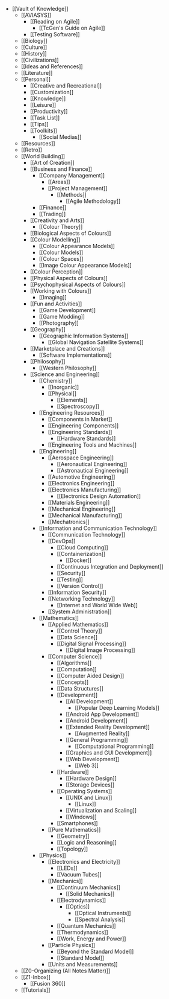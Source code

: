  - [[Vault of Knowledge]]
 	- [[AVIASYS]]
 		- [[Reading on Agile]]
 			- [[TcGen's Guide on Agile]]
 		- [[Testing Software]]
 	- [[Biology]]
 	- [[Culture]]
 	- [[History]]
 	- [[Civilizations]]
 	- [[Ideas and References]]
 	- [[Literature]]
 	- [[Personal]]
 		- [[Creative and Recreational]]
 		- [[Customization]]
 		- [[Knowledge]]
 		- [[Leisure]]
 		- [[Productivity]]
 		- [[Task List]]
 		- [[Tips]]
 		- [[Toolkits]]
 			- [[Social Medias]]
 	- [[Resources]]
 	- [[Retro]]
 	- [[World Building]]
 		- [[Art of Creation]]
 		- [[Business and Finance]]
 			- [[Company Management]]
 				- [[Areas]]
 				- [[Project Management]]
 					- [[Methods]]
 						- [[Agile Methodology]]
 			- [[Finance]]
 			- [[Trading]]
 		- [[Creativity and Arts]]
 			- [[Colour Theory]]
 		- [[Biological Aspects of Colours]]
 		- [[Colour Modelling]]
 			- [[Colour Appearance Models]]
 			- [[Colour Models]]
 			- [[Colour Spaces]]
 			- [[Image Colour Appearance Models]]
 		- [[Colour Perception]]
 		- [[Physical Aspects of Colours]]
 		- [[Psychophysical Aspects of Colours]]
 		- [[Working with Colours]]
 			- [[Imaging]]
 		- [[Fun and Activities]]
 			- [[Game Development]]
 			- [[Game Modding]]
 			- [[Photography]]
 		- [[Geography]]
 			- [[Geographic Information Systems]]
 				- [[Global Navigation Satellite Systems]]
 		- [[Marketplace and Creations]]
 			- [[Software Implementations]]
 		- [[Philosophy]]
 			- [[Western Philosophy]]
 		- [[Science and Engineering]]
 			- [[Chemistry]]
 				- [[Inorganic]]
 				- [[Physical]]
 					- [[Elements]]
 					- [[Spectroscopy]]
 			- [[Engineering Resources]]
 				- [[Components in Market]]
 				- [[Engineering Components]]
 				- [[Engineering Standards]]
 					- [[Hardware Standards]]
 				- [[Engineering Tools and Machines]]
 			- [[Engineering]]
 				- [[Aerospace Engineering]]
 					- [[Aeronautical Engineering]]
 					- [[Astronautical Engineering]]
 				- [[Automotive Engineering]]
 				- [[Electronics Engineering]]
 				- [[Electronics Manufacturing]]
 					- [[Electronics Design Automation]]
 				- [[Materials Engineering]]
 				- [[Mechanical Engineering]]
 				- [[Mechanical Manufacturing]]
 				- [[Mechatronics]]
 			- [[Information and Communication Technology]]
 				- [[Communication Technology]]
 				- [[DevOps]]
 					- [[Cloud Computing]]
 					- [[Containerization]]
 						- [[Docker]]
 					- [[Continuous Integration and Deployment]]
 					- [[Security]]
 					- [[Testing]]
 					- [[Version Control]]
 				- [[Information Security]]
 				- [[Networking Technology]]
 					- [[Internet and World Wide Web]]
 				- [[System Administration]]
 			- [[Mathematics]]
 				- [[Applied Mathematics]]
 					- [[Control Theory]]
 					- [[Data Science]]
 					- [[Digital Signal Processing]]
 						- [[Digital Image Processing]]
 				- [[Computer Science]]
 					- [[Algorithms]]
 					- [[Computation]]
 					- [[Computer Aided Design]]
 					- [[Concepts]]
 					- [[Data Structures]]
 					- [[Development]]
 						- [[AI Development]]
 							- [[Popular Deep Learning Models]]
 						- [[Android App Development]]
 						- [[Android Development]]
 						- [[Extended Reality Development]]
 							- [[Augmented Reality]]
 						- [[General Programming]]
 							- [[Computational Programming]]
 						- [[Graphics and GUI Development]]
 						- [[Web Development]]
 							- [[Web 3]]
 					- [[Hardware]]
 						- [[Hardware Design]]
 						- [[Storage Devices]]
 					- [[Operating Systems]]
 						- [[UNIX and Linux]]
 							- [[Linux]]
 						- [[Virtualization and Scaling]]
 						- [[Windows]]
 					- [[Smartphones]]
 				- [[Pure Mathematics]]
 					- [[Geometry]]
 					- [[Logic and Reasoning]]
 					- [[Topology]]
 			- [[Physics]]
 				- [[Electronics and Electricity]]
 					- [[LEDs]]
 					- [[Vacuum Tubes]]
 				- [[Mechanics]]
 					- [[Continuum Mechanics]]
 						- [[Solid Mechanics]]
 					- [[Electrodynamics]]
 						- [[Optics]]
 							- [[Optical Instruments]]
 							- [[Spectral Analysis]]
 					- [[Quantum Mechanics]]
 					- [[Thermodynamics]]
 					- [[Work, Energy and Power]]
 				- [[Particle Physics]]
 					- [[Beyond the Standard Model]]
 					- [[Standard Model]]
 				- [[Units and Measurements]]
 	- [[Z0-Organizing (All Notes Matter)]]
 	- [[Z1-Inbox]]
 		- [[Fusion 360]]
 	- [[Tutorials]]

